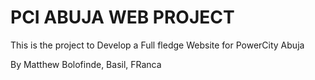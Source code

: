# PCI ABUJA WEB PROJECT
This is the project to Develop a Full fledge Website for PowerCity Abuja

By Matthew Bolofinde, Basil, FRanca

